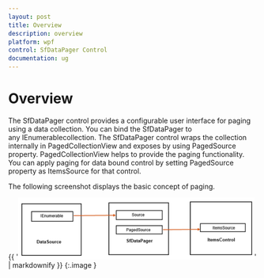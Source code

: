 ```yaml
---
layout: post
title: Overview
description: overview
platform: wpf
control: SfDataPager Control
documentation: ug
---
```


# Overview

The SfDataPager control provides a configurable user interface for paging using a data collection. You can bind the SfDataPager to any IEnumerable[](http://msdn.microsoft.com/en-us/library/system.collections.ienumerable(v=vs.95).aspx)collection. The SfDataPager control wraps the collection internally in PagedCollectionView and exposes by using PagedSource property. PagedCollectionView helps to provide the paging functionality. You can apply paging for data bound control by setting PagedSource property as ItemsSource for that control.

The following screenshot displays the basic concept of paging.

{{ '![A:/Dcumentationimages/sfmulticolumnimage/sfdatapager/datapagerstructure.png](Overview_images/Overview_img1.png)' | markdownify }}
{:.image }


